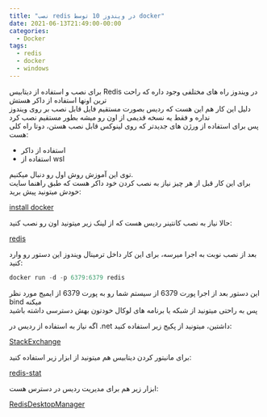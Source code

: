 ```yaml
---
title: "نصب redis در ویندوز 10 توسط docker"
date: 2021-06-13T21:49:00-00:00
categories:
  - Docker
tags:
  - redis
  - docker
  - windows
---
```


برای نصب و استفاده از دیتابیس Redis در ویندوز راه های مختلفی وجود داره که راحت ترین اونها استفاده از داکر هستش  
دلیل این کار هم این هست که ردیس بصورت مستقیم فایل قابل نصب بر روی ویندوز نداره و فقط یه نسخه قدیمی از اون رو میشه بطور مستقیم نصب کرد  
پس برای استفاده از ورژن های جدیدتر که روی لینوکس قابل نصب هستن، دوتا راه کلی هست:  

 - استفاده از داکر
 - استفاده از wsl

توی این آموزش روش اول رو دنبال میکنیم.  
برای این کار قبل از هر چیز نیاز به نصب کردن خود داکر هست که طبق راهنما سایت خودش میتونید پیش برید:  

[install docker](https://docs.docker.com/docker-for-windows/install/)  

حالا نیاز به نصب کانتینر ردیس هست که از لینک زیر میتونید اون رو نصب کنید:  

[redis](https://hub.docker.com/_/redis)  

بعد از نصب نوبت به اجرا میرسه، برای این کار داخل ترمینال ویندوز این دستور رو وارد کنید:  

```c#
docker run -d -p 6379:6379 redis
```

این دستور بعد از اجرا پورت 6379 از سیستم شما رو به پورت 6379 از ایمیج مورد نظر bind میکنه  
پس به راحتی میتونید از شبکه یا برنامه های لوکال خودتون بهش دسترسی داشته باشید  

اگه نیاز به استفاده از ردیس در .net داشتین، میتونید از پکیج زیر استفاده کنید:  

[StackExchange](https://github.com/StackExchange/StackExchange.Redis)  

برای مانیتور کردن دیتابیس هم میتونید از ابزار زیر استفاده کنید:  

[redis-stat](https://github.com/junegunn/redis-stat)  

ابزار زیر هم برای مدیریت ردیس در دسترس هست:  

[RedisDesktopManager](https://github.com/uglide/RedisDesktopManager)  

